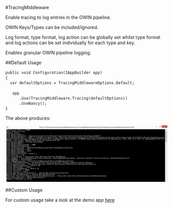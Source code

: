 #TracingMiddleware

Enable tracing to log entries in the OWIN pipeline.  

OWIN Keys/Types can be included/ignored. 

Log format, type format, log action can be globally set whilst type format and log actions can be set individually for each type and key.

Enables granular OWIN pipeline logging.

##Default Usage

```
public void Configuration(IAppBuilder app)
{
  var defaultOptions = TracingMiddlewareOptions.Default;
  
   app
      .Use(TracingMiddleware.Tracing(defaultOptions))
      .UseNancy();
}
```

The above produces:

![Default Output](https://raw.githubusercontent.com/VQComms/TracingMiddleware/master/defaulttracing.png)

##Custom Usage

For custom usage take a look at the demo app [here](https://github.com/VQComms/TracingMiddleware/blob/master/src/TracingMiddleware.Demo/Startup.cs)
